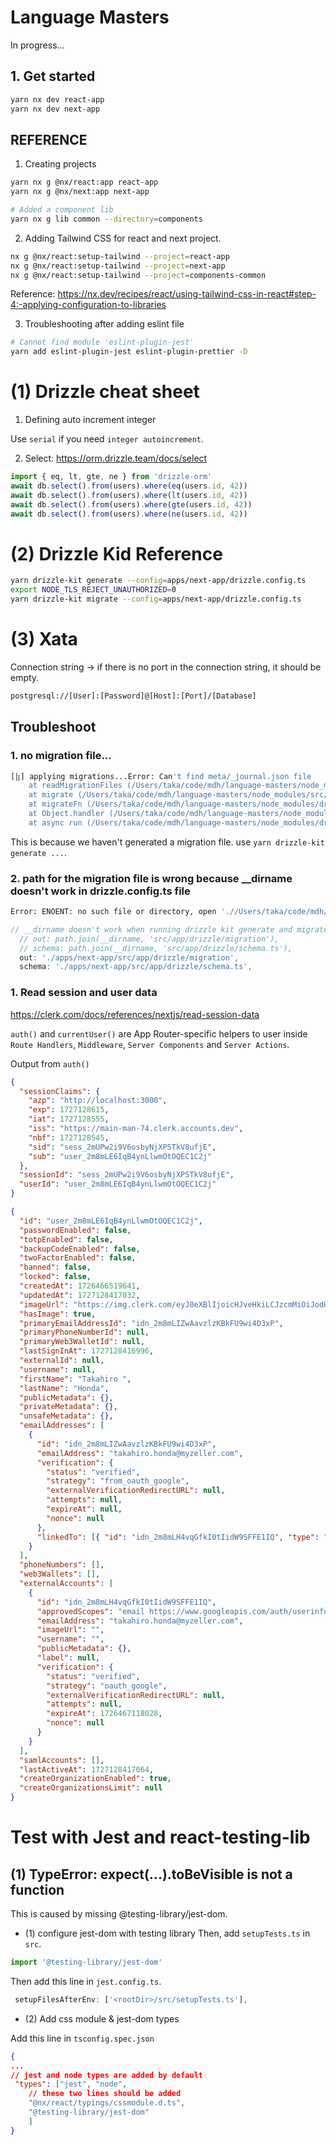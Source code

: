 # Language Masters

In progress...

## 1. Get started

```bash
yarn nx dev react-app
yarn nx dev next-app
```

## REFERENCE

1. Creating projects

```bash
yarn nx g @nx/react:app react-app
yarn nx g @nx/next:app next-app

# Added a component lib
yarn nx g lib common --directory=components
```

2. Adding Tailwind CSS for react and next project.

```bash
nx g @nx/react:setup-tailwind --project=react-app
nx g @nx/react:setup-tailwind --project=next-app
nx g @nx/react:setup-tailwind --project=components-common
```

Reference: https://nx.dev/recipes/react/using-tailwind-css-in-react#step-4:-applying-configuration-to-libraries

3. Troubleshooting after adding eslint file

```bash
# Cannot find module 'eslint-plugin-jest'
yarn add eslint-plugin-jest eslint-plugin-prettier -D
```

# (1) Drizzle cheat sheet

1. Defining auto increment integer

Use `serial` if you need `integer autoincrement`.

2. Select: https://orm.drizzle.team/docs/select

```ts
import { eq, lt, gte, ne } from 'drizzle-orm'
await db.select().from(users).where(eq(users.id, 42))
await db.select().from(users).where(lt(users.id, 42))
await db.select().from(users).where(gte(users.id, 42))
await db.select().from(users).where(ne(users.id, 42))
```

# (2) Drizzle Kid Reference

```bash
yarn drizzle-kit generate --config=apps/next-app/drizzle.config.ts
export NODE_TLS_REJECT_UNAUTHORIZED=0
yarn drizzle-kit migrate --config=apps/next-app/drizzle.config.ts
```

# (3) Xata

Connection string -> if there is no port in the connection string, it should be empty.

```bash
postgresql://[User]:[Password]@[Host]:[Port]/[Database]
```

## Troubleshoot

### 1. no migration file...

```bash
[⣷] applying migrations...Error: Can't find meta/_journal.json file
    at readMigrationFiles (/Users/taka/code/mdh/language-masters/node_modules/src/migrator.ts:41:9)
    at migrate (/Users/taka/code/mdh/language-masters/node_modules/src/postgres-js/migrator.ts:9:21)
    at migrateFn (/Users/taka/code/mdh/language-masters/node_modules/drizzle-kit/bin.cjs:71903:18)
    at Object.handler (/Users/taka/code/mdh/language-masters/node_modules/drizzle-kit/bin.cjs:83571:11)
    at async run (/Users/taka/code/mdh/language-masters/node_modules/drizzle-kit/bin.cjs:82064:7)
```

This is because we haven't generated a migration file. use `yarn drizzle-kit generate ...`.

### 2. path for the migration file is wrong because \_\_dirname doesn't work in drizzle.config.ts file

```bash
Error: ENOENT: no such file or directory, open './/Users/taka/code/mdh/language-masters/apps/next-app/src/app/drizzle/migration/meta/0000_snapshot.json'
```

```ts
// __dirname doesn't work when running drizzle kit generate and migrate...
  // out: path.join(__dirname, 'src/app/drizzle/migration'),
  // schema: path.join(__dirname, 'src/app/drizzle/schema.ts'),
  out: './apps/next-app/src/app/drizzle/migration',
  schema: './apps/next-app/src/app/drizzle/schema.ts',
```

### 1. Read session and user data

https://clerk.com/docs/references/nextjs/read-session-data

`auth()` and `currentUser()` are App Router-specific helpers to user inside `Route Handlers`, `Middleware`, `Server Components` and `Server Actions`.

Output from `auth()`

```json
{
  "sessionClaims": {
    "azp": "http://localhost:3000",
    "exp": 1727128615,
    "iat": 1727128555,
    "iss": "https://main-man-74.clerk.accounts.dev",
    "nbf": 1727128545,
    "sid": "sess_2mUPw2i9V6osbyNjXPSTkV8ufjE",
    "sub": "user_2m8mLE6IqB4ynLlwmOtOQEC1C2j"
  },
  "sessionId": "sess_2mUPw2i9V6osbyNjXPSTkV8ufjE",
  "userId": "user_2m8mLE6IqB4ynLlwmOtOQEC1C2j"
}
```

```json
{
  "id": "user_2m8mLE6IqB4ynLlwmOtOQEC1C2j",
  "passwordEnabled": false,
  "totpEnabled": false,
  "backupCodeEnabled": false,
  "twoFactorEnabled": false,
  "banned": false,
  "locked": false,
  "createdAt": 1726466519641,
  "updatedAt": 1727128417032,
  "imageUrl": "https://img.clerk.com/eyJ0eXBlIjoicHJveHkiLCJzcmMiOiJodHRwczovL2ltYWdlcy5jbGVyay5kZXYvb2F1dGhfZ29vZ2xlL2ltZ18ybThtTEh0Vmp3a1RTV0N4a1FRSnZ6clhINjYifQ",
  "hasImage": true,
  "primaryEmailAddressId": "idn_2m8mLIZwAavzlzKBkFU9wi4D3xP",
  "primaryPhoneNumberId": null,
  "primaryWeb3WalletId": null,
  "lastSignInAt": 1727128416996,
  "externalId": null,
  "username": null,
  "firstName": "Takahiro ",
  "lastName": "Honda",
  "publicMetadata": {},
  "privateMetadata": {},
  "unsafeMetadata": {},
  "emailAddresses": [
    {
      "id": "idn_2m8mLIZwAavzlzKBkFU9wi4D3xP",
      "emailAddress": "takahiro.honda@myzeller.com",
      "verification": {
        "status": "verified",
        "strategy": "from_oauth_google",
        "externalVerificationRedirectURL": null,
        "attempts": null,
        "expireAt": null,
        "nonce": null
      },
      "linkedTo": [{ "id": "idn_2m8mLH4vqGfkI0tIidW9SFFE1IQ", "type": "oauth_google" }]
    }
  ],
  "phoneNumbers": [],
  "web3Wallets": [],
  "externalAccounts": [
    {
      "id": "idn_2m8mLH4vqGfkI0tIidW9SFFE1IQ",
      "approvedScopes": "email https://www.googleapis.com/auth/userinfo.email https://www.googleapis.com/auth/userinfo.profile openid profile",
      "emailAddress": "takahiro.honda@myzeller.com",
      "imageUrl": "",
      "username": "",
      "publicMetadata": {},
      "label": null,
      "verification": {
        "status": "verified",
        "strategy": "oauth_google",
        "externalVerificationRedirectURL": null,
        "attempts": null,
        "expireAt": 1726467118028,
        "nonce": null
      }
    }
  ],
  "samlAccounts": [],
  "lastActiveAt": 1727128417064,
  "createOrganizationEnabled": true,
  "createOrganizationsLimit": null
}
```

# Test with Jest and react-testing-lib

## (1) TypeError: expect(...).toBeVisible is not a function 

This is caused by missing @testing-library/jest-dom.

- (1) configure jest-dom with testing library
  Then, add `setupTests.ts` in `src`.

```ts
import '@testing-library/jest-dom'
```

Then add this line in `jest.config.ts`.

```ts
 setupFilesAfterEnv: ['<rootDir>/src/setupTests.ts'],
```

- (2) Add css module & jest-dom types

Add this line in `tsconfig.spec.json`

```json
{
...
// jest and node types are added by default
 "types": ["jest", "node",
    // these two lines should be added
    "@nx/react/typings/cssmodule.d.ts",
    "@testing-library/jest-dom"
    ]
}

